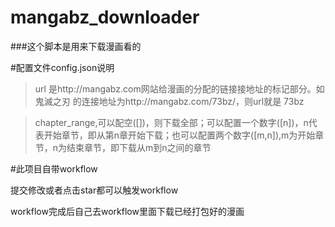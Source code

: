# mangabz_downloader
###这个脚本是用来下载漫画看的
 
#配置文件config.json说明
>url 是http://mangabz.com网站给漫画的分配的链接接地址的标记部分。如 鬼滅之刃 的连接地址为http://mangabz.com/73bz/，则url就是 73bz


>chapter_range,可以配空([])，则下载全部；可以配置一个数字([n])，n代表开始章节，即从第n章开始下载；也可以配置两个数字([m,n]),m为开始章节，n为结束章节，即下载从m到n之间的章节

#此项目自带workflow

提交修改或者点击star都可以触发workflow 

workflow完成后自己去workflow里面下载已经打包好的漫画
